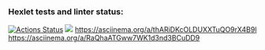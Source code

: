### Hexlet tests and linter status:
[![Actions Status](https://github.com/Shendy68/python-project-49/workflows/hexlet-check/badge.svg)](https://github.com/Shendy68/python-project-49/actions)
<a href="https://codeclimate.com/github/Shendy68/python-project-49/maintainability"><img src="https://api.codeclimate.com/v1/badges/6125de4b60e9cfa5bcf5/maintainability" /></a>
https://asciinema.org/a/thARiDKcOLDUXXTuQO9rX4B9l
https://asciinema.org/a/RaQhaATGww7WK1d3nd3BCuDD9